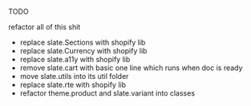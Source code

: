 TODO

refactor all of this shit

- replace slate.Sections with shopify lib
- replace slate.Currency with shopify lib
- replace slate.a11y with shopify lib
- remove slate.cart with basic one line which runs when doc is ready
- move slate.utils into its util folder
- replace slate.rte with shopify lib
- refactor theme.product and slate.variant into classes
